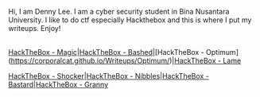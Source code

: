 Hi, I am Denny Lee. I am a cyber security student in Bina Nusantara University. I like to do ctf especially Hackthebox and this is where I put my writeups. Enjoy!
<br><br>



[HackTheBox - Magic](https://corporalcat.github.io/Writeups/Magic/)|[HackTheBox - Bashed](https://corporalcat.github.io/Writeups/Bashed/)|[HackTheBox - Optimum]
(https://corporalcat.github.io/Writeups/Optimum/)|[HackTheBox - Lame](https://corporalcat.github.io/Writeups/Lame/)


[HackTheBox - Shocker](https://corporalcat.github.io/Writeups/Shocker/)|[HackTheBox - Nibbles](https://corporalcat.github.io/Writeups/Nibbles/)|[HackTheBox - Bastard](https://corporalcat.github.io/Writeups/Bastard/)|[HackTheBox - Granny](https://corporalcat.github.io/Writeups/Granny/)


